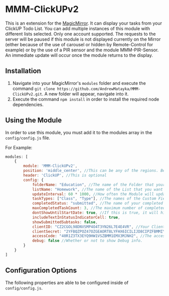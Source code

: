 # MMM-ClickUPv2
This is an extension for the [MagicMirror](https://github.com/MichMich/MagicMirror).
It can display your tasks from your ClickUP Todo List.
You can add multiple instances of this module with different lists selected.
Only one account supported.
The requests to the server will be paused if this module is not displayed currently on the Mirror (either because of the use of carousel or hidden by Remote-Control for example) or by the use of a PIR sensor and the module MMM-PIR-Sensor.
An immediate update will occur once the module returns to the display.

## Installation
1. Navigate into your MagicMirror's `modules` folder and execute the command `git clone https://github.com/AndrewMatayka/MMM-ClickUPv2.git`.
A new folder will appear, navigate into it.
2. Execute the command `npm install` in order to install the required node dependencies.

## Using the Module
In order to use this module, you must add it to the modules array in the `config/config.js` file.

For Example:
````javascript
modules: [
    {
        module: 'MMM-ClickUPv2',
        position: 'middle_center', //This can be any of the regions. Best results in left or right regions.
        header: 'ClickUP', //This is optional
        config: {
            folderName: "Education", //The name of the Folder that your List is in.
            listName: "Homework", //The name of the List that you want to get Tasks from.
            updateInterval: 60 * 1000, //How often the Module will update (Min * Sec * MS) 60 Seconds
            taskTypes: ["Class", "Type"], //The names of the Custom Fields (Types) that you want to be shown.
            completedStatus: "submitted", //The name of your completed Status. Used to cross off or remove already completed Tasks.
            maxCompletedTaskCount: 3, //The maximum number of completed Tasks to show on screen crossed off.
            dontShowUntilStartDate: true, //If this is true, it will hide any tasks until their start date. If false will show all tasks as normal
            includeTextInStatusIndicatorCell: true,
            showSubmittedSubtasks: false,
            clientID: "CZ2CGOL98DNVSMP4O4T3YN26L7E4E4VR", //Your Client-ID That you get when registering an app.
            clientSecret: "2YFBQZPOZ47OZGEAORT8LYFHX6ICILIJD8CIPZFBMMIY8O48QL29ZDAJ6REN4E12", //Your Client-Secret that you get when registering an app.
            accessCode: "40R1Z3TX3EYQ9HW1VSZBMM1EMX3MJNH2", //The accessCode that we got from the guide. Using [MMM-ClickUPv2-Server]
            debug: false //Whether or not to show Debug info.
        }
    }
]
````

## Configuration Options
The following properties are able to be configured inside of `config/config.js`.
